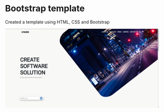 # Bootstrap template

Created a template using HTML, CSS and Bootstrap


![Screenshot](./asset/image/screenshot-home.png)